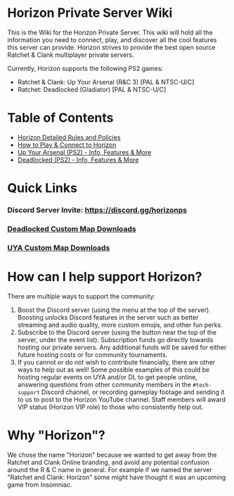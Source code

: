 # Horizon Private Server Wiki

This is the Wiki for the Horizon Private Server. This wiki will hold all the information you need to connect, play, and discover all the cool features this server can provide. Horizon strives to provide the best open source Ratchet & Clank multiplayer private servers.

Currently, Horizon supports the following PS2 games:

- Ratchet & Clank: Up Your Arsenal (R&C 3) [PAL & NTSC-U/C]
- Ratchet: Deadlocked (Gladiator) [PAL & NTSC-U/C]

# Table of Contents

- [Horizon Detailed Rules and Policies](/horizon-policies/README.md)
- [How to Play & Connect to Horizon](/getting-online/README.md)
- [Up Your Arsenal (PS2) - Info, Features & More](/up-your-arsenal/README.md)
- [Deadlocked (PS2) - Info, Features & More](/deadlocked/README.md)

# Quick Links

### Discord Server Invite: https://discord.gg/horizonps

### [Deadlocked Custom Map Downloads](https://github.com/Horizon-Private-Server/horizon-wiki/blob/main/deadlocked/CMAPS.md#download)

### [UYA Custom Map Downloads](https://github.com/Horizon-Private-Server/horizon-wiki/blob/main/up-your-arsenal/CMAPS.md#download)

# How can I help support Horizon?
There are multiple ways to support the community:
1. Boost the Discord server (using the menu at the top of the server). Boosting unlocks Discord features in the server such as better streaming and audio quality, more custom emojis, and other fun perks.
2. Subscribe to the Discord server (using the button near the top of the server, under the event list). Subscription funds go directly towards hosting our private servers. Any additional funds will be saved for either future hosting costs or for community tournaments.
3. If you cannot or do not wish to contribute financially, there are other ways to help out as well! Some possible examples of this could be hosting regular events on UYA and/or DL to get people online, answering questions from other community members in the `#tech-support` Discord channel, or recording gameplay footage and sending it to us to post to the Horizon YouTube channel. Staff members will award VIP status (Horizon VIP role) to those who consistently help out.

# Why "Horizon"?
We chose the name "Horizon" because we wanted to get away from the Ratchet and Clank Online branding, and avoid any potential confusion around the R & C name in general. For example if we named the server "Ratchet and Clank: Horizon" some might have thought it was an upcoming game from Insomniac.
